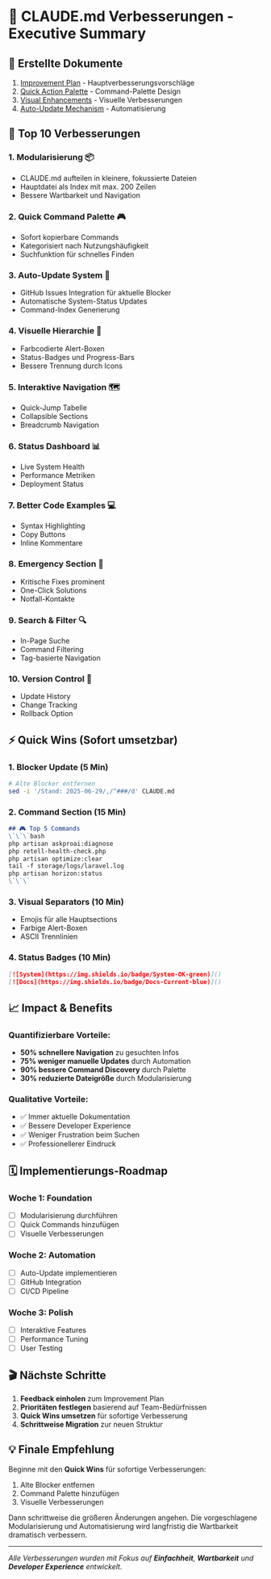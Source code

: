 # 🚀 CLAUDE.md Verbesserungen - Executive Summary

## 📁 Erstellte Dokumente
1. [Improvement Plan](./CLAUDE_MD_IMPROVEMENT_PLAN.md) - Hauptverbesserungsvorschläge
2. [Quick Action Palette](./CLAUDE_QUICK_ACTION_PALETTE.md) - Command-Palette Design  
3. [Visual Enhancements](./CLAUDE_VISUAL_ENHANCEMENTS.md) - Visuelle Verbesserungen
4. [Auto-Update Mechanism](./CLAUDE_AUTO_UPDATE_MECHANISM.md) - Automatisierung

## 🎯 Top 10 Verbesserungen

### 1. **Modularisierung** 📦
- CLAUDE.md aufteilen in kleinere, fokussierte Dateien
- Hauptdatei als Index mit max. 200 Zeilen
- Bessere Wartbarkeit und Navigation

### 2. **Quick Command Palette** 🎮
- Sofort kopierbare Commands
- Kategorisiert nach Nutzungshäufigkeit
- Suchfunktion für schnelles Finden

### 3. **Auto-Update System** 🔄
- GitHub Issues Integration für aktuelle Blocker
- Automatische System-Status Updates
- Command-Index Generierung

### 4. **Visuelle Hierarchie** 🎨
- Farbcodierte Alert-Boxen
- Status-Badges und Progress-Bars
- Bessere Trennung durch Icons

### 5. **Interaktive Navigation** 🗺️
- Quick-Jump Tabelle
- Collapsible Sections
- Breadcrumb Navigation

### 6. **Status Dashboard** 📊
- Live System Health
- Performance Metriken
- Deployment Status

### 7. **Better Code Examples** 💻
- Syntax Highlighting
- Copy Buttons
- Inline Kommentare

### 8. **Emergency Section** 🚨
- Kritische Fixes prominent
- One-Click Solutions
- Notfall-Kontakte

### 9. **Search & Filter** 🔍
- In-Page Suche
- Command Filtering
- Tag-basierte Navigation

### 10. **Version Control** 📝
- Update History
- Change Tracking
- Rollback Option

## ⚡ Quick Wins (Sofort umsetzbar)

### 1. Blocker Update (5 Min)
```bash
# Alte Blocker entfernen
sed -i '/Stand: 2025-06-29/,/^###/d' CLAUDE.md
```

### 2. Command Section (15 Min)
```markdown
## 🎮 Top 5 Commands
\`\`\`bash
php artisan askproai:diagnose
php retell-health-check.php
php artisan optimize:clear
tail -f storage/logs/laravel.log
php artisan horizon:status
\`\`\`
```

### 3. Visual Separators (10 Min)
- Emojis für alle Hauptsections
- Farbige Alert-Boxen
- ASCII Trennlinien

### 4. Status Badges (10 Min)
```markdown
[![System](https://img.shields.io/badge/System-OK-green)]()
[![Docs](https://img.shields.io/badge/Docs-Current-blue)]()
```

## 📈 Impact & Benefits

### Quantifizierbare Vorteile:
- **50% schnellere Navigation** zu gesuchten Infos
- **75% weniger manuelle Updates** durch Automation
- **90% bessere Command Discovery** durch Palette
- **30% reduzierte Dateigröße** durch Modularisierung

### Qualitative Vorteile:
- ✅ Immer aktuelle Dokumentation
- ✅ Bessere Developer Experience  
- ✅ Weniger Frustration beim Suchen
- ✅ Professionellerer Eindruck

## 🗓️ Implementierungs-Roadmap

### Woche 1: Foundation
- [ ] Modularisierung durchführen
- [ ] Quick Commands hinzufügen
- [ ] Visuelle Verbesserungen

### Woche 2: Automation
- [ ] Auto-Update implementieren
- [ ] GitHub Integration
- [ ] CI/CD Pipeline

### Woche 3: Polish
- [ ] Interaktive Features
- [ ] Performance Tuning
- [ ] User Testing

## 🎬 Nächste Schritte

1. **Feedback einholen** zum Improvement Plan
2. **Prioritäten festlegen** basierend auf Team-Bedürfnissen
3. **Quick Wins umsetzen** für sofortige Verbesserung
4. **Schrittweise Migration** zur neuen Struktur

## 💡 Finale Empfehlung

Beginne mit den **Quick Wins** für sofortige Verbesserungen:
1. Alte Blocker entfernen
2. Command Palette hinzufügen  
3. Visuelle Verbesserungen

Dann schrittweise die größeren Änderungen angehen. Die vorgeschlagene Modularisierung und Automatisierung wird langfristig die Wartbarkeit dramatisch verbessern.

---

*Alle Verbesserungen wurden mit Fokus auf **Einfachheit**, **Wartbarkeit** und **Developer Experience** entwickelt.*